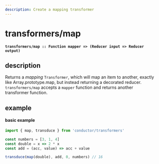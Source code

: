 ```yaml
---
description: Create a mapping transformer
---
```


# transformers/map

**`transformers/map :: Function mapper => (Reducer input => Reducer output)`**

## description

Returns a _mapping_ `Transformer`, which will map an item to another, exactly like Array.prototype.map, but instead returning a decorated reducer. `transformers/map` accepts a `mapper` function and returns another transformer function.

## example

#### basic example

```javascript
import { map, transduce } from 'conductor/transformers'

const numbers = [3, 1, 4]
const double = x => 2 * x
const add = (acc, value) => acc + value

transduce(map(double), add, 0, numbers) // 16
```


